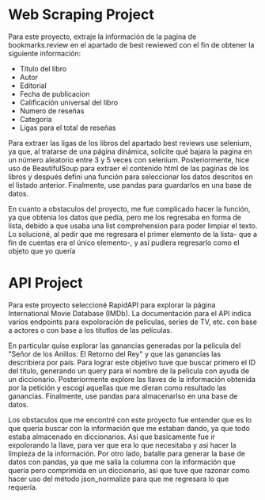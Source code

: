 # Web Scraping Project

Para este proyecto, extraje la información de la pagina de bookmarks.review en el apartado de best rewiewed con el fin de obtener la siguiente información:
- Título del libro
- Autor
- Editorial 
- Fecha de publicacion
- Calificación universal del libro
- Numero de reseñas
- Categoria
- Ligas para el total de reseñas

Para extraer las ligas de los libros del apartado best reviews use selenium, ya que, al tratarse de una página dinámica, solicite qué bajara la pagina
en un número aleatorio entre 3 y 5 veces con selenium. 
Posteriormente, hice uso de BeautifulSoup para extraer el contenido html de las paginas de los libros y después definí una función para seleccionar los 
datos descritos en el listado anterior. Finalmente, use pandas para guardarlos en una base de datos. 

En cuanto a obstaculos del proyecto, me fue complicado hacer la función, ya que obtenia los datos que pedía, pero me los regresaba en forma de lista, debido 
a que usaba una list comprehension para poder limpiar el texto. Lo solucioné, al pedir que me regresara el primer elemento de la lista- que a fin de cuentas
era el único elemento-, y así pudiera regresarlo como el objeto que yo quería

# API Project

Para este proyecto seleccioné RapidAPI para explorar la página International Movie Database (IMDb). La documentación para el API indica varios endpoints
para expoloración de películas, series de TV, etc. con base a actores o con base a los títutlos de las películas. 

En particular quise explorar las ganancias generadas por la pelicula del "Señor de los Anillos: El Retorno del Rey" y que las ganancias las describiera 
por país. Para lograr este objetivo tuve que buscar primero el ID del título, generando un query para el nombre de la pelicula con ayuda de un diccionario.
Posteriormente explore las llaves de la información obtenida por la petición y escogi aquellas que me dieran como resultado las ganancias.
Finalmente, use pandas para almacenarlso en una base de datos.

Los obstaculos que me encontré con este proyecto fue entender que es lo que queria buscar con la información que me estaban dando, ya que todo estaba almacenado 
en diccionarios. Asi que basicamente fue ir expolorando la llave, para ver que era lo que necesitaba y asi hacer la limpieza de la información. 
Por otro lado, batalle para generar la base de datos con pandas, ya que me salía la columna con la información que queria pero comprimida en un diccionario, 
asi que tuve que razonar como hacer uso del método json_normalize para que me regresara lo que requería. 
